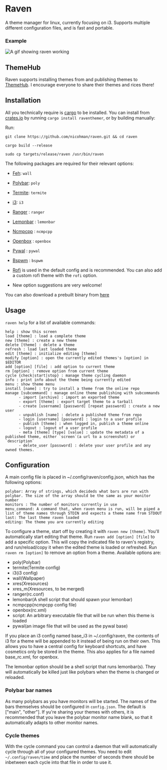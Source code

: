 # Raven

A theme manager for linux, currently focusing on i3. Supports multiple different configuration files, and is fast and portable.

### Example

![A gif showing raven working](https://thumbs.gfycat.com/MenacingHandsomeCobra-size_restricted.gif)

## ThemeHub

Raven supports installing themes from and publishing themes to [ThemeHub](https://demenses.net). I encourage everyone to share their themes and rices there!

## Installation
All you technically require is [cargo](https://github.com/rust-lang/cargo) to be installed.
You can install from [crates.io](https://crates.io/crates/raventhemer) by running `cargo install raventhemer`, or by building manually:

Run:

`git clone https://github.com/nicohman/raven.git && cd raven`

`cargo build --release`

`sudo cp targets/release/raven /usr/bin/raven`

The following packages are required for their relevant options:

+ [Feh](https://github.com/derf/feh): `wall`

+ [Polybar](https://github.com/jaagr/polybar): `poly`

+ [Termite](https://github.com/thestinger/termite/): `termite`

+ [i3](https://github.com/i3/i3): `i3`

+ [Ranger](https://github.com/ranger/ranger) : `ranger`

+ [Lemonbar](https://github.com/ranger/ranger) : `lemonbar`

+ [Ncmpcpp](https://github.com/arybczak/ncmpcpp) : `ncmpcpp`

+ [Openbox](https://github.com/danakj/openbox) : `openbox`

+ [Pywal](https://github.com/dylanaraps/pywal) : `pywal`

+ [Bspwm](https://github.com/baskerville/bspwm) : `bspwm`

+ [Rofi](https://github.com/DaveDavenport/rofi) is used in the default config and is recommended. You can also add a custom rofi theme with the `rofi` option.

* New option suggestions are very welcome!

You can also download a prebuilt binary from [here](https://github.com/nicohman/raven/releases)

## Usage

`raven help` for a list of available commands:
```Commands:
help : show this screen
load [theme] : load a complete theme
new [theme] : create a new theme
delete [theme] : delete a theme
refresh : load last loaded theme
edit [theme] : initialize editing [theme]
modify [option] : open the currently edited themes's [option] in $EDITOR
add [option] [file] : add option to current theme
rm [option] : remove option from current theme
cycle {check|start|stop} : manage theme cycling daemon
info : print info about the theme being currently edited
menu : show theme menu
install [name] : try to install a theme from the online repo
manage [subcommand] : manage online theme publishing with subcommands
      - import [archive] : import an exported theme
      - export [theme] : export target theme to a tarball
      - create [username] [password] [repeat password] : create a new user
      - unpublish [name] : delete a published theme from repo
      - login [username] [password] : login to a user profile
      - publish [theme] : when logged in, publish a theme online
      - logout : logout of a user profile
      - meta [theme] [type] [value] : update the metadata of a published theme, either `screen`(a url to a screenshot) or `description`
      - delete_user [password] : delete your user profile and any owned themes.
```

## Configuration
A main config file is placed in ~/.config/raven/config.json, which has the following options:
```
polybar: Array of strings, which decideds what bars are run with polybar. The size of the array should be the same as your monitor number 
monitors : The number of monitors currently in use
menu_command: A command that, when raven menu is run, will be piped a list of theme names through STDIN and expects a theme name from STDOUT
last: The last theme raven loaded
editing: The theme you are currently editing
```

To configure a theme, start off by creating it with `raven new [theme]`. You'll automatically start editing that theme. Run `raven add [option] [file]` to add a specific option. This will copy the indicated file to raven's registry, and run/reload/copy it when the edited theme is loaded or refreshed. Run `raven rm [option]` to remove an option from a theme. Available options are:

+ poly(Polybar)
+ termite(Termite config)
+ i3(i3 config)
+ wall(Wallpaper)
+ xres(Xresources)
+ xres\_m(Xresources, to be merged)
+ ranger(rc.conf)
+ lemonbar(A shell script that should spawn your lemonbar)
+ ncmpcpp(ncmpcpp config file)
+ openbox(rc.xml)
+ script: An arbitrary executable file that will be run when this theme is loaded
+ pywal(an image file that will be used as the pywal base)

If you place an i3 config named base\_i3 in ~/.config/raven, the contents of i3 for a theme will be appended to it instead of being run on their own. This allows you to have a central config for keyboard shortcuts, and have cosmetics only be stored in the theme. This also applies for a file named base\_rc.xml, for openbox.

The lemonbar option should be a shell script that runs lemonbar(s). They will automatically be killed just like polybars when the theme is changed or reloaded.

### Polybar bar names
As many polybars as you have monitors will be started. The names of the bars themselves should be configured in `config.json`. The default is ["main", "other"]. If yu're sharing your themes with others, it is recommended that you leave the polybar monitor name blank, so that it automatically adapts to other monitor names.

### Cycle themes

With the cycle command you can control a daemon that will automatically cycle through all of your configured themes. You need to edit `~/.config/raven/time` and place the number of seconds there should be inbetween each cycle into that file in order to use it.
